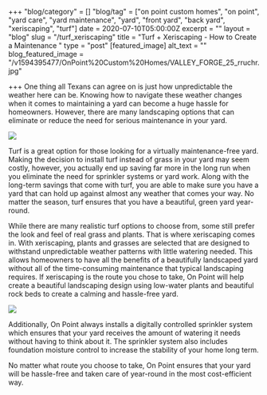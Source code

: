 +++
"blog/category" = []
"blog/tag" = ["on point custom homes", "on point", "yard care", "yard maintenance", "yard", "front yard", "back yard", "xeriscaping", "turf"]
date = 2020-07-10T05:00:00Z
excerpt = ""
layout = "blog"
slug = "/turf_xeriscaping"
title = "Turf + Xeriscaping - How to Create a Maintenance "
type = "post"
[featured_image]
alt_text = ""
blog_featured_image = "/v1594395477/OnPoint%20Custom%20Homes/VALLEY_FORGE_25_rruchr.jpg"

+++
One thing all Texans can agree on is just how unpredictable the weather here can be. Knowing how to navigate these weather changes when it comes to maintaining a yard can become a huge hassle for homeowners. However, there are many landscaping options that can eliminate or reduce the need for serious maintenance in your yard.

![](https://res.cloudinary.com/onpointcustomhomes/image/upload/v1591373605/OnPoint%20Custom%20Homes/VALLEY_FORGE_24_opjvmm.jpg)

Turf is a great option for those looking for a virtually maintenance-free yard. Making the decision to install turf instead of grass in your yard may seem costly, however, you actually end up saving far more in the long run when you eliminate the need for sprinkler systems or yard work. Along with the long-term savings that come with turf, you are able to make sure you have a yard that can hold up against almost any weather that comes your way. No matter the season, turf ensures that you have a beautiful, green yard year-round.

While there are many realistic turf options to choose from, some still prefer the look and feel of real grass and plants. That is where xeriscaping comes in. With xeriscaping, plants and grasses are selected that are designed to withstand unpredictable weather patterns with little watering needed. This allows homeowners to have all the benefits of a beautifully landscaped yard without all of the time-consuming maintenance that typical landscaping requires. If xeriscaping is the route you chose to take, On Point will help create a beautiful landscaping design using low-water plants and beautiful rock beds to create a calming and hassle-free yard.

![](https://res.cloudinary.com/onpointcustomhomes/image/upload/v1569332483/OnPoint%20Custom%20Homes/0N8A9214_190924083820_lzdkn0.jpg)

Additionally, On Point always installs a digitally controlled sprinkler system which ensures that your yard receives the amount of watering it needs without having to think about it. The sprinkler system also includes foundation moisture control to increase the stability of your home long term.

No matter what route you choose to take, On Point ensures that your yard will be hassle-free and taken care of year-round in the most cost-efficient way.